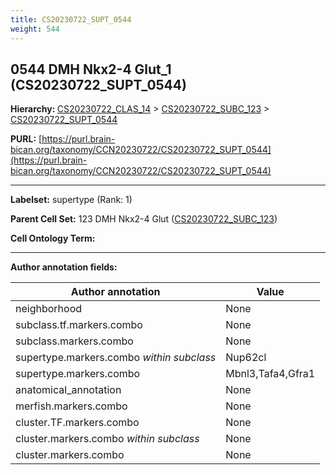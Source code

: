 ```yaml
---
title: CS20230722_SUPT_0544
weight: 544
---
```

## 0544 DMH Nkx2-4 Glut_1 (CS20230722_SUPT_0544)
<b>Hierarchy: </b>
[CS20230722_CLAS_14](../CS20230722_CLAS_14) >
[CS20230722_SUBC_123](../CS20230722_SUBC_123) >
[CS20230722_SUPT_0544](../CS20230722_SUPT_0544)

**PURL:** [https://purl.brain-bican.org/taxonomy/CCN20230722/CS20230722_SUPT_0544](https://purl.brain-bican.org/taxonomy/CCN20230722/CS20230722_SUPT_0544)

---


**Labelset:** supertype (Rank: 1)

**Parent Cell Set:** 123 DMH Nkx2-4 Glut ([CS20230722_SUBC_123](../CS20230722_SUBC_123))



**Cell Ontology Term:** 

[MARKER GENES.]: #


---

[TRANSFERRED ANNOTATIONS.]: #


[AUTHOR ANNOTATION FIELDS.]: #


**Author annotation fields:**

| Author annotation | Value |
|-------------------|-------|
|neighborhood|None|
|subclass.tf.markers.combo|None|
|subclass.markers.combo|None|
|supertype.markers.combo _within subclass_|Nup62cl|
|supertype.markers.combo|Mbnl3,Tafa4,Gfra1|
|anatomical_annotation|None|
|merfish.markers.combo|None|
|cluster.TF.markers.combo|None|
|cluster.markers.combo _within subclass_|None|
|cluster.markers.combo|None|
